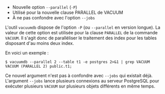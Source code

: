 <!--
Les commits sur ce sujet sont :

| Sujet                    | Lien                                                                                                        |
|==========================|=============================================================================================================|
| vacuumdb parallélisé  | https://git.postgresql.org/gitweb/?p=postgresql.git;a=commitdiff;h=47bc9ced0d0e96523e2c639c7066c9aede189ed7 |

-->

<!-- #### Parallélisation de vacuumdb -->

<div class="slide-content">

  * Nouvelle option `--parallel` (`-P`)
  * Utilisé pour la nouvelle clause PARALLEL de VACUUM
  * À ne pas confondre avec l'option `--jobs`

</div>

<div class="notes">

L'outil `vacuumdb` dispose de l'option `-P` (ou `--parallel` en version
longue). La valeur de cette option est utilisée pour la clause `PARALLEL` de
la commande `VACUUM`. Il s'agit donc de paralléliser le traitement des index
pour les tables disposant d'au moins deux index.

En voici un exemple :

```
$ vacuumdb --parallel 2 --table t1 -e postgres 2>&1 | grep VACUUM
VACUUM (PARALLEL 2) public.t1;
```

Ce nouvel argument n'est pas à confondre avec `--jobs` qui existait déjà.
L'argument `--jobs` lance plusieurs connexions au serveur PostgreSQL pour
exécuter plusieurs `VACUUM` sur plusieurs objets différents en même temps.

</div>
